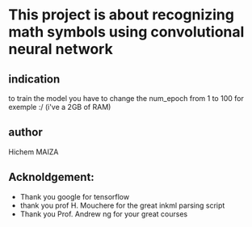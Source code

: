 # This project is about recognizing math symbols using convolutional neural network 
## indication 
to train the model you have to change the num_epoch from 1 to 100 for exemple  :/ (i've a 2GB of RAM) 
## author 
Hichem MAIZA 
## Acknoldgement:
- Thank you google for tensorflow 
- thank you prof H. Mouchere for the great inkml parsing script
- Thank you Prof. Andrew ng for your great courses